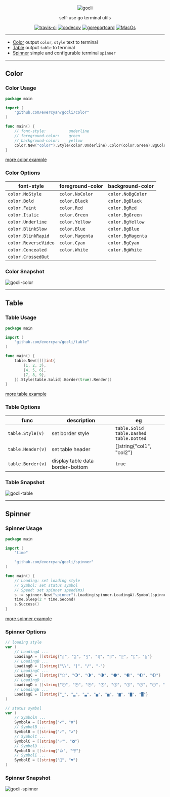 <div align="center">

![gocli](https://raw.githubusercontent.com/evercyan/cantor/master/resource/80/8095d74db449976d2ab8020c37afe3e7.png)

self-use go terminal utils

[![travis-ci](https://travis-ci.com/evercyan/gocli.svg?branch=master)](https://travis-ci.com/github/evercyan/gocli)
[![codecov](https://codecov.io/gh/evercyan/gocli/branch/master/graph/badge.svg)](https://codecov.io/gh/evercyan/gocli)
[![goreportcard](https://goreportcard.com/badge/github.com/evercyan/gocli)](https://goreportcard.com/report/github.com/evercyan/gocli)
[![MacOs](https://img.shields.io/badge/Only_MacOS-Tested-Green.svg?style=flat)](https://github.com/evercyan/gocli/)

</div>

---

- [Color](#Color) output `color`, `style` text to terminal
- [Table](#Table) output `table` to terminal
- [Spinner](#Spinner)  simple and configurable terminal `spinner`

---

## Color

### Color Usage

```go
package main

import (
    "github.com/evercyan/gocli/color"
)

func main() {
    // font-style:          underline
    // foreground-color:    green
    // background-color:    yellow
    color.New("color").Style(color.Underline).Color(color.Green).BgColor(color.BgYellow).Render()
}
```

[more color example](./examples/color/main.go)

### Color Options

| font-style | foreground-color | background-color |
| --- | --- | --- |
| `color.NoStyle`       | `color.NoColor`   | `color.NoBgColor`     |
| `color.Bold`          | `color.Black`     | `color.BgBlack`       |
| `color.Faint`         | `color.Red`       | `color.BgRed`         |
| `color.Italic`        | `color.Green`     | `color.BgGreen`       |
| `color.Underline`     | `color.Yellow`    | `color.BgYellow`      |
| `color.BlinkSlow`     | `color.Blue`      | `color.BgBlue`        |
| `color.BlinkRapid`    | `color.Magenta`   | `color.BgMagenta`     |
| `color.ReverseVideo`  | `color.Cyan`      | `color.BgCyan`        |
| `color.Concealed`     | `color.White`     | `color.BgWhite`       |
| `color.CrossedOut`    |                   |                       |

### Color Snapshot

![gocli-color](https://raw.githubusercontent.com/evercyan/cantor/master/resource/20/20eaa1795fcee963cb03eaef7fd882fe.jpg)

---

## Table

### Table Usage

```go
package main

import (
    "github.com/evercyan/gocli/table"
)

func main() {
    table.New([][]int{
        {1, 2, 3},
        {4, 5, 6},
        {7, 8, 9},
    }).Style(table.Solid).Border(true).Render()
}
```

[more table example](./examples/table/main.go)

### Table Options

| func | description | eg |
| --- | --- | --- |
| `table.Style(v)`    | set border style  | `table.Solid`<br>`table.Dashed`<br>`table.Dotted` |
| `table.Header(v)`   | set table header  | []string{"col1", "col2"} |
| `table.Border(v)`   | display table data border-bottom  | `true` |

### Table Snapshot

![gocli-table](https://raw.githubusercontent.com/evercyan/cantor/master/resource/f7/f7c9aaae18aa35f05803c65c4c881267.png)

---

## Spinner

### Spinner Usage

```go
package main

import (
    "time"

    "github.com/evercyan/gocli/spinner"
)

func main() {
    // Loading: set loading style
    // Symbol: set status symbol
    // Speed: set spinner speed(ms)
    s := spinner.New("spinner").Loading(spinner.LoadingA).Symbol(spinner.SymbolA).Speed(100)
    time.Sleep(2 * time.Second)
    s.Success()
}

```

[more spinner example](./examples/spinner/main.go)

### Spinner Options

```go
// loading style
var (
    // LoadingA ...
    LoadingA = []string{"⣾", "⣽", "⣻", "⢿", "⡿", "⣟", "⣯", "⣷"}
    // LoadingB ...
    LoadingB = []string{"\\", "|", "/", "-"}
    // LoadingC ...
    LoadingC = []string{"🌕", "🌖", "🌗", "🌘", "🌑", "🌒", "🌓", "🌔"}
    // LoadingD ...
    LoadingD = []string{"🕐", "🕑", "🕒", "🕓", "🕔", "🕕", "🕖", "🕗", "🕘", "🕙", "🕚", "🕛"}
    // LoadingE ...
    LoadingE = []string{"▁", "▂", "▃", "▄", "▅", "▆", "▇", "█"}
)

// status symbol
var (
    // SymbolA ...
    SymbolA = []string{"✔︎", "✘"}
    // SymbolB ...
    SymbolB = []string{"✓", "✗"}
    // SymbolC ...
    SymbolC = []string{"✅", "❎"}
    // SymbolD ...
    SymbolD = []string{"👍", "👎"}
    // SymbolE ...
    SymbolE = []string{"💚", "💔"}
)
```

### Spinner Snapshot

![gocli-spinner](https://raw.githubusercontent.com/evercyan/cantor/master/resource/d3/d3baabb43de3f6fb925a3f1ef6a92e5a.gif)
